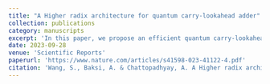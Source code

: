 ```yaml
---
title: "A Higher radix architecture for quantum carry-lookahead adder"
collection: publications
category: manuscripts
excerpt: 'In this paper, we propose an efficient quantum carry-lookahead adder based on the higher radix structure. For the addition of two n-bit numbers, our adder uses O(n) − O(n/r) qubits and O(n) + O(n/r) T gates to get the correct answer in O(r) + O(log(n/r)) T-depth , where r is the radix. Quantum carry-lookahead adder has already attracted some attention because of its low T-depth. Our work further reduces the overall cost by introducing a higher radix layer. By analyzing the performance in T-depth, T-count, and qubit count, it is shown that the proposed adder is superior to existing quantum carry-lookahead adders. Even compared to the Draper out-of-place adder which is very compact and efficient, our adder is still better in terms of T-count.'
date: 2023-09-28
venue: 'Scientific Reports'
paperurl: 'https://www.nature.com/articles/s41598-023-41122-4.pdf'
citation: 'Wang, S., Baksi, A. & Chattopadhyay, A. A Higher radix architecture for quantum carry-lookahead adder. Sci Rep 13, 16338 (2023). https://doi.org/10.1038/s41598-023-41122-4'
---
```

